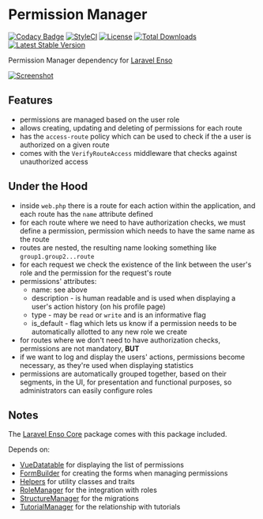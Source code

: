 # Permission Manager
[![Codacy Badge](https://api.codacy.com/project/badge/Grade/4ec2d18588a64875aa432c9a827a1849)](https://www.codacy.com/app/laravel-enso/PermissionManager?utm_source=github.com&utm_medium=referral&utm_content=laravel-enso/PermissionManager&utm_campaign=badger)
[![StyleCI](https://styleci.io/repos/94779938/shield?branch=master)](https://styleci.io/repos/94779938)
[![License](https://poser.pugx.org/laravel-enso/permissionmanager/license)](https://packagist.org/packages/laravel-enso/permissionmanager)
[![Total Downloads](https://poser.pugx.org/laravel-enso/permissionmanager/downloads)](https://packagist.org/packages/laravel-enso/permissionmanager)
[![Latest Stable Version](https://poser.pugx.org/laravel-enso/permissionmanager/version)](https://packagist.org/packages/laravel-enso/permissionmanager)

Permission Manager dependency for [Laravel Enso](https://github.com/laravel-enso/Enso)

[![Screenshot](https://laravel-enso.github.io/permissionsmanager/screenshots/bulma_029_thumb.png)](https://laravel-enso.github.io/permissionsmanager/screenshots/bulma_029.png)

## Features

- permissions are managed based on the user role
- allows creating, updating and deleting of permissions for each route
- has the `access-route` policy which can be used to check if the a user is authorized on a given route
- comes with the `VerifyRouteAccess` middleware that checks against unauthorized access

## Under the Hood

- inside `web.php` there is a route for each action within the application, and each route has the `name` attribute defined
- for each route where we need to have authorization checks, we must define a permission, permission which needs to have the same name as the route
- routes are nested, the resulting name looking something like `group1.group2...route`
- for each request we check the existence of the link between the user's role and the permission for the request's route
- permissions' attributes:
     - name: see above
     - description - is human readable and is used when displaying a user's action history (on his profile page)
     - type - may be `read` or `write` and is an informative flag
     - is_default - flag which lets us know if a permission needs to be automatically allotted to any new role we create
- for routes where we don't need to have authorization checks, permissions are not mandatory, **BUT**
- if we want to log and display the users' actions, permissions become necessary, as they're used when displaying statistics
- permissions are automatically grouped together, based on their segments, in the UI, for presentation and functional purposes, so 
administrators can easily configure roles

## Notes

The [Laravel Enso Core](https://github.com/laravel-enso/Core) package comes with this package included.

Depends on:
 - [VueDatatable](https://github.com/laravel-enso/VueDatatable) for displaying the list of permissions
 - [FormBuilder](https://github.com/laravel-enso/FormBuilder) for creating the forms when managing permissions
 - [Helpers](https://github.com/laravel-enso/Helpers) for utility classes and traits
 - [RoleManager](https://github.com/laravel-enso/RoleManager) for the integration with roles 
 - [StructureManager](https://github.com/laravel-enso/StructureManager) for the migrations
 - [TutorialManager](https://github.com/laravel-enso/TutorialManager) for the relationship with tutorials
